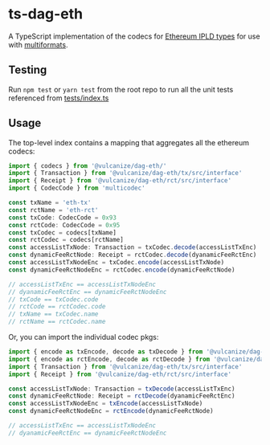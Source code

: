 # ts-dag-eth
A TypeScript implementation of the codecs for [Ethereum IPLD types](https://github.com/ipld/ipld/tree/master/specs/codecs/dag-eth)
for use with [multiformats](https://github.com/multiformats/js-multiformats).

## Testing
Run `npm test` or `yarn test` from the root repo to run all the unit tests referenced from [tests/index.ts](tests/index.ts)

## Usage
The top-level index contains a mapping that aggregates all the ethereum codecs:
```javascript
import { codecs } from '@vulcanize/dag-eth/'
import { Transaction } from '@vulcanize/dag-eth/tx/src/interface'
import { Receipt } from '@vulcanize/dag-eth/rct/src/interface'
import { CodecCode } from 'multicodec'

const txName = 'eth-tx'
const rctName = 'eth-rct'
const txCode: CodecCode = 0x93
const rctCode: CodecCode = 0x95
const txCodec = codecs[txName]
const rctCodec = codecs[rctName]
const accessListTxNode: Transaction = txCodec.decode(accessListTxEnc)
const dynamicFeeRctNode: Receipt = rctCodec.decode(dyanamicFeeRctEnc)
const accessListTxNodeEnc = txCodec.encode(accessListTxNode)
const dynamicFeeRctNodeEnc = rctCodec.encode(dynamicFeeRctNode)

// accessListTxEnc == accessListTxNodeEnc
// dyanamicFeeRctEnc == dynamicFeeRctNodeEnc
// txCode == txCodec.code
// rctCode == rctCodec.code
// txName == txCodec.name
// rctName == rctCodec.name
```

Or, you can import the individual codec pkgs:

```javascript
import { encode as txEncode, decode as txDecode } from '@vulcanize/dag-eth/tx/src/'
import { encode as rctEncode, decode as rctDecode } from '@vulcanize/dag-eth/rct/src'
import { Transaction } from '@vulcanize/dag-eth/tx/src/interface'
import { Receipt } from '@vulcanize/dag-eth/rct/src/interface'

const accessListTxNode: Transaction = txDecode(accessListTxEnc)
const dynamicFeeRctNode: Receipt = rctDecode(dyanamicFeeRctEnc)
const accessListTxNodeEnc = txEncode(accessListTxNode)
const dynamicFeeRctNodeEnc = rctEncode(dynamicFeeRctNode)

// accessListTxEnc == accessListTxNodeEnc
// dyanamicFeeRctEnc == dynamicFeeRctNodeEnc
```
